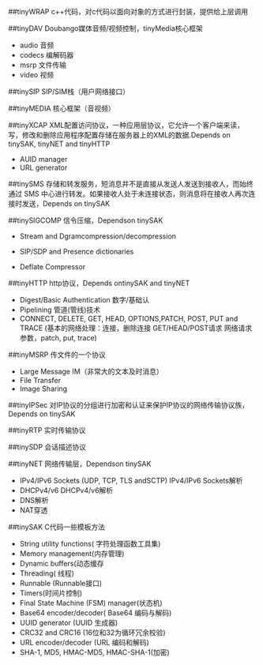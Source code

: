 ##tinyWRAP
  c++代码，对c代码以面向对象的方式进行封装，提供给上层调用

##tinyDAV
   Doubango媒体音频/视频控制，tinyMedia核心框架

- audio 音频
- codecs 编解码器
- msrp 文件传输
- video 视频

##tinySIP
 SIP/SIM栈（用户网络接口）

##tinyMEDIA
  核心框架（音视频）

##tinyXCAP
  XML配置访问协议，一种应用层协议，它允许一个客户端来读，写，修改和删除应用程序配置存储在服务器上的XML的数据.Depends on tinySAK, tinyNET and tinyHTTP
- AUID manager
- URL generator

##tinySMS
  存储和转发服务，短消息并不是直接从发送人发送到接收人，而始终通过 SMS 中心进行转发。如果接收人处于未连接状态，则消息将在接收人再次连接时发送，Depends on tinySAK

##tinySIGCOMP 
 信令压缩，Dependson tinySAK


- Stream and Dgramcompression/decompression

- SIP/SDP and Presence dictionaries

- Deflate Compressor

##tinyHTTP 
 http协议，Depends ontinySAK and tinyNET

- Digest/Basic Authentication 数字/基础认
- Pipelining 管道(管线)技术
- CONNECT, DELETE, GET, HEAD, OPTIONS,PATCH, POST, PUT and TRACE (基本的网络处理：连接，删除连接 GET/HEAD/POST请求 网络请求参数，patch, put, trace)

##tinyMSRP 
传文件的一个协议

- Large Message IM（非常大的文本及时消息）
- File Transfer
- Image Sharing

##tinyIPSec
对IP协议的分组进行加密和认证来保护IP协议的网络传输协议族，Depends on tinySAK

##tinyRTP
实时传输协议

##tinySDP
会话描述协议

##tinyNET
网络传输层，Dependson tinySAK

- IPv4/IPv6 Sockets (UDP, TCP, TLS andSCTP) IPv4/IPv6 Sockets解析
- DHCPv4/v6  DHCPv4/v6解析
- DNS解析
- NAT穿透

##tinySAK
C代码一些模板方法

- String utility functions( 字符处理函数工具集)
- Memory management(内存管理)
- Dynamic buffers(动态缓存
- Threading( 线程)
- Runnable (Runnable接口)
- Timers(时间片控制)
- Final State Machine (FSM) manager(状态机)
- Base64 encoder/decoder( Base64 编码与解码)
- UUID generator (UUID 生成器)
- CRC32 and CRC16 (16位和32为循环冗余校验)
- URL encoder/decoder (URL 编码和解码)
- SHA-1, MD5, HMAC-MD5, HMAC-SHA-1(加密)
